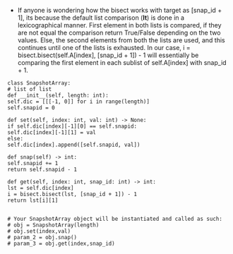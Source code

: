 * If anyone is wondering how the bisect works with target as [snap_id + 1], its because the default list comparison (__lt__) is done in a lexicographical manner. First element in both lists is compared, if they are not equal the comparison return True/False depending on the two values. Else, the second elements from both the lists are used, and this continues until one of the lists is exhausted.
​
In our case, i = bisect.bisect(self.A[index], [snap_id + 1]) - 1 will essentially be comparing the first element in each sublist of self.A[index] with snap_id + 1.
​
```
class SnapshotArray:
# list of list
def __init__(self, length: int):
self.dic = [[[-1, 0]] for i in range(length)]
self.snapid = 0
​
def set(self, index: int, val: int) -> None:
if self.dic[index][-1][0] == self.snapid:
self.dic[index][-1][1] = val
else:
self.dic[index].append([self.snapid, val])
​
def snap(self) -> int:
self.snapid += 1
return self.snapid - 1
​
def get(self, index: int, snap_id: int) -> int:
lst = self.dic[index]
i = bisect.bisect(lst, [snap_id + 1]) - 1
return lst[i][1]
​
​
# Your SnapshotArray object will be instantiated and called as such:
# obj = SnapshotArray(length)
# obj.set(index,val)
# param_2 = obj.snap()
# param_3 = obj.get(index,snap_id)
```
